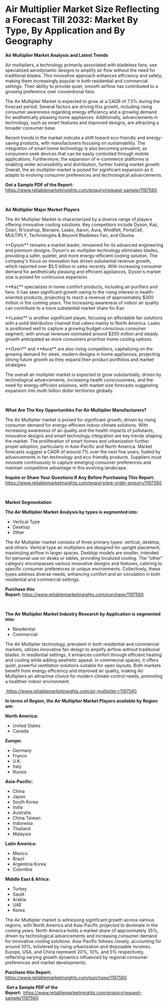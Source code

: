 <p><h1>Air Multiplier Market Size Reflecting a Forecast Till 2032: Market By Type, By Application and By Geography</h1></p><p><strong>Air Multiplier Market Analysis and Latest Trends</strong></p>
<p><p>Air multipliers, a technology primarily associated with bladeless fans, use specialized aerodynamic designs to amplify air flow without the need for traditional blades. This innovative approach enhances efficiency and safety, making them increasingly popular in both residential and commercial settings. Their ability to provide quiet, smooth airflow has contributed to a growing preference over conventional fans.</p><p>The Air Multiplier Market is expected to grow at a CAGR of 7.3% during the forecast period. Several factors are driving this growth, including rising consumer awareness regarding energy efficiency and a growing demand for aesthetically pleasing home appliances. Additionally, advancements in technology, such as smart features and improved designs, are attracting a broader consumer base. </p><p>Recent trends in the market indicate a shift toward eco-friendly and energy-saving products, with manufacturers focusing on sustainability. The integration of smart home technology is also becoming prevalent, as consumers seek devices that can be easily controlled through mobile applications. Furthermore, the expansion of e-commerce platforms is enabling wider accessibility and distribution, further fueling market growth. Overall, the air multiplier market is poised for significant expansion as it adapts to evolving consumer preferences and technological advancements.</p></p>
<p><strong>Get a Sample PDF of the Report:&nbsp;</strong> <a href="https://www.reliablemarketinsights.com/enquiry/request-sample/1197560?utm_campaign=3361&utm_medium=2&utm_source=Github&utm_content=ia&utm_term=16042025&utm_id=air-multiplier">https://www.reliablemarketinsights.com/enquiry/request-sample/1197560</a></p>
<p>&nbsp;</p>
<p><strong>Air Multiplier Major Market Players</strong></p>
<p><p>The Air Multiplier Market is characterized by a diverse range of players offering innovative cooling solutions. Key competitors include Dyson, Kaz, Ozeri, N'iceshop, Bionaire, Lasko, Aaron, Aura, Windfelt, PortaCell, MULTIPLY, Technologies & Beyond Bladeless Fan, and Okuma.</p><p>**Dyson** remains a market leader, renowned for its advanced engineering and premium designs. Dyson's air multiplier technology eliminates blades, providing a safer, quieter, and more energy-efficient cooling solution. The company's focus on innovation has driven substantial revenue growth, which reported over $5.5 billion in sales recently. With increasing consumer demand for aesthetically pleasing and efficient appliances, Dyson's market size is poised for continuous expansion.</p><p>**Kaz** specializes in home comfort products, including air purifiers and fans. It has seen significant growth owing to the rising interest in health-oriented products, projecting to reach a revenue of approximately $300 million in the coming years. The increasing awareness of indoor air quality can contribute to a more substantial market share for Kaz.</p><p>**Lasko** is another significant player, focusing on affordable fan solutions with a solid distribution channel that caters mainly to North America. Lasko is positioned well to capture a growing budget-conscious consumer segment, with annual revenues estimated around $200 million and steady growth anticipated as more consumers prioritize home cooling options.</p><p>**Ozeri** and **Aura** are also rising competitors, capitalizing on the growing demand for sleek, modern designs in home appliances, projecting strong future growth as they expand their product portfolios and market strategies.</p><p>The overall air multiplier market is expected to grow substantially, driven by technological advancements, increasing health consciousness, and the need for energy-efficient solutions, with market size forecasts suggesting expansion into multi-billion dollar territories globally.</p></p>
<p>&nbsp;</p>
<p><strong>What Are The Key Opportunities For Air Multiplier Manufacturers?</strong></p>
<p><p>The Air Multiplier market is poised for significant growth, driven by rising consumer demand for energy-efficient indoor climate solutions. With increasing awareness of air quality and the health impacts of pollutants, innovative designs and smart technology integration are key trends shaping the market. The proliferation of smart homes and urbanization further propel adoption, particularly in Asia-Pacific and North America. Market forecasts suggest a CAGR of around 7% over the next five years, fueled by advancements in fan technology and eco-friendly products. Suppliers must innovate continuously to capture emerging consumer preferences and maintain competitive advantage in this evolving landscape.</p></p>
<p><strong>Inquire or Share Your Questions If Any Before Purchasing This Report:</strong> <a href="https://www.reliablemarketinsights.com/enquiry/pre-order-enquiry/1197560?utm_campaign=3361&utm_medium=2&utm_source=Github&utm_content=ia&utm_term=16042025&utm_id=air-multiplier">https://www.reliablemarketinsights.com/enquiry/pre-order-enquiry/1197560</a></p>
<p>&nbsp;</p>
<p><strong>Market Segmentation</strong></p>
<p><strong>The Air Multiplier Market Analysis by types is segmented into:</strong></p>
<p><ul><li>Vertical Type</li><li>Desktop</li><li>Other</li></ul></p>
<p><p>The Air Multiplier market consists of three primary types: vertical, desktop, and others. Vertical type air multipliers are designed for upright placement, maximizing airflow in larger spaces. Desktop models are smaller, intended for personal use on desks or tables, providing localized cooling. The "other" category encompasses various innovative designs and features, catering to specific consumer preferences or unique environments. Collectively, these types address diverse needs, enhancing comfort and air circulation in both residential and commercial settings.</p></p>
<p><strong>Purchase this Report:&nbsp;</strong><a href="https://www.reliablemarketinsights.com/purchase/1197560?utm_campaign=3361&utm_medium=2&utm_source=Github&utm_content=ia&utm_term=16042025&utm_id=air-multiplier">https://www.reliablemarketinsights.com/purchase/1197560</a></p>
<p>&nbsp;</p>
<p><strong>The Air Multiplier Market Industry Research by Application is segmented into:</strong></p>
<p><ul><li>Residential</li><li>Commercial</li></ul></p>
<p><p>The Air Multiplier technology, prevalent in both residential and commercial markets, utilizes innovative fan design to amplify airflow without traditional blades. In residential settings, it enhances comfort through efficient heating and cooling while adding aesthetic appeal. In commercial spaces, it offers quiet, powerful ventilation solutions suitable for open layouts. Both markets benefit from energy efficiency and improved air quality, making Air Multipliers an attractive choice for modern climate control needs, promoting a healthier indoor environment.</p></p>
<p><a href="https://www.reliablemarketinsights.com/air-multiplier-r1197560?utm_campaign=3361&utm_medium=2&utm_source=Github&utm_content=ia&utm_term=16042025&utm_id=air-multiplier">&nbsp;https://www.reliablemarketinsights.com/air-multiplier-r1197560</a></p>
<p><strong>In terms of Region, the Air Multiplier Market Players available by Region are:</strong></p>
<p>
    <p> <strong> North America: </strong>
        <ul>
            <li>United States</li>
            <li>Canada</li>
        </ul>
        </p> 
    <p> <strong> Europe: </strong>
        <ul>
            <li>Germany</li>
            <li>France</li>
            <li>U.K.</li>
            <li>Italy</li>
            <li>Russia</li>
        </ul>
        </p> 
    <p> <strong> Asia-Pacific: </strong>
        <ul>
            <li>China</li>
            <li>Japan</li>
            <li>South Korea</li>
            <li>India</li>
            <li>Australia</li>
            <li>China Taiwan</li>
            <li>Indonesia</li>
            <li>Thailand</li>
            <li>Malaysia</li>
        </ul>
        </p> 
    <p> <strong> Latin America: </strong>
        <ul>
            <li>Mexico</li>
            <li>Brazil</li>
            <li>Argentina Korea</li>
            <li>Colombia</li>
        </ul>
        </p> 
    <p> <strong> Middle East & Africa: </strong>
        <ul>
            <li>Turkey</li>
            <li>Saudi</li>
            <li>Arabia</li>
            <li>UAE</li>
            <li>Korea</li>
        </ul>
    </p>
    </p>
<p><p>The Air Multiplier market is witnessing significant growth across various regions, with North America and Asia-Pacific projected to dominate in the coming years. North America holds a market share of approximately 35%, driven by technological advancements and increasing consumer demand for innovative cooling solutions. Asia-Pacific follows closely, accounting for around 30%, bolstered by rising urbanization and disposable incomes. Europe, USA, and China represent 20%, 10%, and 5% respectively, reflecting varying growth dynamics influenced by regional consumer preferences and market developments.</p></p>
<p><strong>Purchase this Report: </strong><a href="https://www.reliablemarketinsights.com/purchase/1197560?utm_campaign=3361&utm_medium=2&utm_source=Github&utm_content=ia&utm_term=16042025&utm_id=air-multiplier">https://www.reliablemarketinsights.com/purchase/1197560</a></p>
<p>&nbsp;<strong>Get a Sample PDF of the Report:&nbsp;&nbsp;</strong><a href="https://www.reliablemarketinsights.com/enquiry/request-sample/1197560?utm_campaign=3361&utm_medium=2&utm_source=Github&utm_content=ia&utm_term=16042025&utm_id=air-multiplier">https://www.reliablemarketinsights.com/enquiry/request-sample/1197560</a></p>
<p><strong></strong></p>
<p><p></p><p></p><p></p></p>